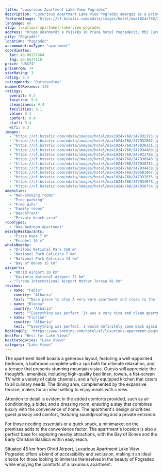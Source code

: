```yaml
---
title: "Luxurious Apartment Lake View Pogradec"
description: "Luxurious Apartment Lake View Pogradec emerges as a prime choice for travelers seeking a serene getaway with the comforts of home and the luxury of a high-end hotel."
featuredImage: "https://cf.bstatic.com/xdata/images/hotel/max1024x768/247932193.jpg?k=9d159ad46785f4f995b41e8d4c285f31a5c604a481833782074248cd6ce6853c&o=&hp=1"
language: en
slug: luxurious-apartment-lake-view-pogradec
address: "Rruga Dëshmorët e Pojskës 10 Prane hotel Pogradecit, Mbi Euromarket, Nd.44, Hy.6, Ap.21., 7301 Pogradec, Albania"
city: "Pogradec"
location: "Pogradec"
accommodationType: "apartment"
coordinates:
  lat: 40.90177604
  lng: 20.6637118
price: "US$74"
priceFrom: 74
starRating: 3
rating: 9.3
ratingWords: "Outstanding"
numberOfReviews: 120
ratings:
  overall: 9.3
  location: 9.6
  cleanliness: 9.4
  facilities: 9.1
  value: 9.1
  comfort: 9.4
  staff: 9.4
  wifi: 9.3
images:
  - "https://cf.bstatic.com/xdata/images/hotel/max1024x768/247932193.jpg?k=9d159ad46785f4f995b41e8d4c285f31a5c604a481833782074248cd6ce6853c&o=&hp=1"
  - "https://cf.bstatic.com/xdata/images/hotel/max1024x768/247932807.jpg?k=b5223bc587397739f1e4d2445500d665058c59ab2f33646f4a6688241d06875d&o=&hp=1"
  - "https://cf.bstatic.com/xdata/images/hotel/max1024x768/247938321.jpg?k=e3f6f19f6f00c9e3722a34b64297a4dc40115ce57b81159aa75b1c3c4b8fb1cf&o=&hp=1"
  - "https://cf.bstatic.com/xdata/images/hotel/max1024x768/247934460.jpg?k=87fe46f80a8ffa1b645479d78acc66dfcdd45503b25c3dbf096b134bf70d2724&o=&hp=1"
  - "https://cf.bstatic.com/xdata/images/hotel/max1024x768/247932780.jpg?k=c3b6b63e5cd5f6d348891fa04c654552a827bd51affb5adbaad5434b9bc07580&o=&hp=1"
  - "https://cf.bstatic.com/xdata/images/hotel/max1024x768/247936940.jpg?k=dee623524044cdc9fbaebb1ba3011f906f6eb3e7cac9f5e1b2497e56c91b5dda&o=&hp=1"
  - "https://cf.bstatic.com/xdata/images/hotel/max1024x768/247938712.jpg?k=ec22f3fbcd450235192e1fb22291db3784e8946fbef746a775880911b7a25dcc&o=&hp=1"
  - "https://cf.bstatic.com/xdata/images/hotel/max1024x768/247934430.jpg?k=2b7248f6de225147e2a7e3f2b33c3502769b5e944ce975841b8e090ba69ec61a&o=&hp=1"
  - "https://cf.bstatic.com/xdata/images/hotel/max1024x768/290581907.jpg?k=e1d4fc1c10962f8e6da193424a0cb60de79b95f100c72791d1f0f5d64f9fd81c&o=&hp=1"
  - "https://cf.bstatic.com/xdata/images/hotel/max1024x768/247932835.jpg?k=b83f9166d645e1105c83ae51d7e88330d264bbd6afff803b7c65364a99ca26e5&o=&hp=1"
  - "https://cf.bstatic.com/xdata/images/hotel/max1024x768/247934078.jpg?k=58b391d9e7cd2bcf1334ca69bf8c71766a7bed186d4bfe73fc3b0b81ca6bee45&o=&hp=1"
  - "https://cf.bstatic.com/xdata/images/hotel/max1024x768/247938754.jpg?k=ca7b7118837a0a62fd5c830e55c5248cf023d96fab3defd35b9e1d8997cd1000&o=&hp=1"
amenities:
  - "Non-smoking rooms"
  - "Free parking"
  - "Free WiFi"
  - "Family rooms"
  - "Beachfront"
  - "Private beach area"
roomTypes:
  - "One-Bedroom Apartment"
nearbyRestaurants:
  - "Pizza Kupa 7 m"
  - "Eccobet 10 m"
whatsNearby:
  - "Driloni National Park 550 m"
  - "National Park Galicica 7 km"
  - "National Park Galicica 14 km"
  - "Bay of Bones 15 km"
airports:
  - "Ohrid Airport 30 km"
  - "Kastoria National Airport 71 km"
  - "Tirana International Airport Mother Teresa 96 km"
reviews:
  - name: "Fabio"
    country: "Albania"
    text: "“Nice place to stay A very warm apartment and close to the lake”"
  - name: "Bleona"
    country: "Albania"
    text: "“Everything was perfect. It was a very nice and clean apartment, in a very good location and the host was very helpful and friendly. Definitely will be going back again.”"
  - name: "Florian"
    country: "Albania"
    text: "“Everything was perfect. I would definitely come back again.”"
bookingURL: "https://www.booking.com/hotel/al/luxurious-apartment-pogradec-lake-view-pogradec.en-gb.html?aid=8035640"
bestFor: "Best for Lake Views"
bestCategories: "Lake Views"
category: "Lake Views"
---
```


The apartment itself boasts a generous layout, featuring a well-appointed bedroom, a bathroom complete with a spa bath for ultimate relaxation, and a terrace that presents stunning mountain vistas. Guests will appreciate the thoughtful amenities, including high-quality bed linen, towels, a flat-screen TV with a variety of cable channels, and a fully equipped kitchen that caters to all culinary needs. The dining area, complemented by the expansive terrace, makes for an ideal setting to enjoy meals with a view.

Attention to detail is evident in the added comforts provided, such as air conditioning, a bidet, and a dressing room, ensuring a stay that combines luxury with the convenience of home. The apartment's design prioritizes guest privacy and comfort, featuring soundproofing and a private entrance.

For those needing essentials or a quick snack, a minimarket on the premises adds to the convenience factor. The apartment's location is also a perfect base for exploring nearby attractions, with the Bay of Bones and the Early Christian Basilica within easy reach.

Situated 45 km from Ohrid Airport, Luxurious Apartment Lake View Pogradec offers a blend of accessibility and seclusion, making it an ideal choice for those looking to immerse themselves in the beauty of Pogradec while enjoying the comforts of a luxurious apartment.